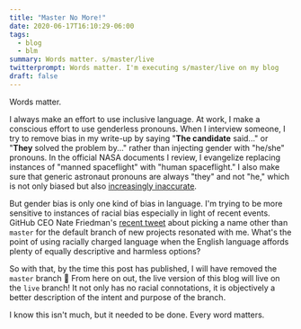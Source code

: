 ```yaml
---
title: "Master No More!"
date: 2020-06-17T16:10:29-06:00
tags: 
  - blog
  - blm
summary: Words matter. s/master/live
twitterprompt: Words matter. I'm executing s/master/live on my blog
draft: false
---
```


Words matter.

I always make an effort to use inclusive language. At work, I make a conscious effort to use genderless pronouns. When I interview someone, I try to remove bias in my write-up by saying "**The candidate** said..." or "**They** solved the problem by..." rather than injecting gender with "he/she" pronouns. In the official NASA documents I review, I evangelize replacing instances of "manned spaceflight" with "human spaceflight." I also make sure that generic astronaut pronouns are always "they" and not "he," which is not only biased but also [increasingly inaccurate](https://www.statista.com/chart/17487/number-of-female-nasa-astronauts/).

But gender bias is only one kind of bias in language. I'm trying to be more sensitive to instances of racial bias especially in light of recent events. GitHub CEO Nate Friedman's [recent tweet](https://twitter.com/natfriedman/status/1271253144442253312) about picking a name other than `master` for the default branch of new projects resonated with me. What's the point of using racially charged language when the English language affords plenty of equally descriptive and harmless options?

So with that, by the time this post has published, I will have removed the `master` branch 🥳 From here on out, the live version of this blog will live on the `live` branch! It not only has no racial connotations, it is objectively a better description of the intent and purpose of the branch.

I know this isn't much, but it needed to be done. Every word matters.